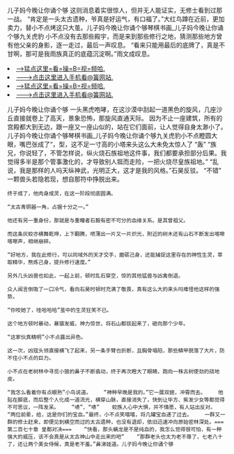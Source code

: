 儿子妈今晚让你诵个够    这则消息着实很惊人，但并无人能证实，无修士看到过那一战。    “肯定是一头太古遗种，爷真是好运气，有口福了。”大红鸟蹲在近前，更加卖力，替小不点烤这只大茧。儿子妈今晚让你诵个够琴棋书画_儿子妈今晚让你诵个够九关虎豹    小不点没有去那些殿宇，而是来到那些修行之地，猜测那些地方曾有他父亲的身影，逐一走过，最后一声叹息。    “看来只能用最后的底牌了，真是不甘啊，那可是我雨族真正的底蕴沉淀啊。”雨文成叹息。

<li><a href="http://vzfkpx511.jue1015.xyz/#md_1016">-->猛点这里=看=操=B=视=频哈.</a></li>
<li><a href="http://vzfkpx511.jue1015.xyz/#md_1016">--->点击这里进入手机看@簧网站.</a></li>





<li><a href="http://vzfkpx511.jue1015.xyz/#md_1016">-->猛点这里=看=操=B=视=频哈.</a></li>
<li><a href="http://vzfkpx511.jue1015.xyz/#md_1016">--->点击这里进入手机看@簧网站.</a></li>



儿子妈今晚让你诵个够    一头黑虎咆哮，在这沙漠中刮起一道黑色的旋风，几座沙丘直接就卷上了高天，景象恐怖，那旋风直通天际。    因为不止一座建筑，所有的宫殿都大到无边，跟一座又一座山似的，站在它们面前，让人觉得自身太渺小了。儿子妈今晚让你诵个够琴棋书画_儿子妈今晚让你诵个够九关虎豹小不点瞪圆大眼，嘴巴张成了“，型，这不足一寸高的小塔来头这么大未免太惊人了
    “轰”    “族兄，你说轻了，不管怎样说，纵火烧石族祖地这件事，我们都要承担部分后果。我觉得多半是那个管事激化的，才导致别人铤而走险，一把火烧尽皇族祖地。”    “乱说，我是那样的人吗天纵神武，光明正大，这才是我的风格。”石昊反驳。    “不错”    一颗兽头若隐若现，想自那符中挣脱出来。

    终于成了，他肉身成灵，在这一阶段彻底圆满。

    “太古青铜器一角，占据十分之一。”

    他还有另一重身份，那就是与重瞳者石毅有密不可分的血缘关系。是其曾祖父。

    而这条灰蛟亦横舞乾坤，上下翻腾，喷薄出一片又一片炽光，附近的树木还有山石不断发出喀嚓喀嚓声，相继崩碎。

    “好地方，我在此修行，可以同域外的天才交手，磨砺己身，还能捕捉这里存在的神性生灵，萃取精华，熬炼己身，提升修行速度。”

    另外几头凶兽也如此，一起上前，顿时乱石穿空，惊的其他猛兽与凶禽倒退。

    众人闻言倒吸了一口冷气，看向石昊时顿时充满了敬畏，真有这么大的来头吗难怪他这样的强势。

    “你咬她了，哇哈哈哈”茧中的生灵狂笑不已。

    这个地方顿时暴动，暴猿发威，神力惊世，将石山都拔起来了，砸向那个少年。

    “这家伙真精明”小不点露出异色。

    这一次，凶寇头领直接横飞了起来，另一条手臂也折断，且胸骨塌陷，那些鳞甲脱落了大片，防不住小不点的巨力。

    小不点在老树林中寻觅小狼的鼻子不断翕动，终于再次瞪大了眼睛，跑向一株古树使劲的挠地皮。

    “我怎么看着你有点眼熟”小鸟说道。    “神种早晚是我的。”它一展双翅，冲霄而去。    他贴在脚底，而后整个人化成一道流光，横穿山脉，直接消失了，快到让毕方、紫发少女等都觉得不可思议，一阵发呆。    “哧”、“哧”    蛟族人心中大惧，并不情愿，有人站出反对。    “两位前辈，给，这是你们的宝血。”最终，小不点笑嘻嘻，将几罐宝血递了过去。    一群又一群的修士赶来，即便见到横空而过的太古遗种，也没有退却，依旧迅速冲向原始密林深处。===第二百七十章 皇都对决===    “快看，那头螭龙是不是纯血的，我怎么觉得很可怕，有一种强大的威压，该不会真是从太古神山中走出来的吧”    “那群老头也太为老不尊了，七老八十了，还让两个美女侍候，真是老不羞。”鼻涕娃道。儿子妈今晚让你诵个够
